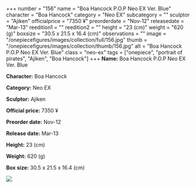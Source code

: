 +++
number = "156"
name = "Boa Hancock P.O.P Neo EX Ver. Blue"
character = "Boa Hancock"
category = "Neo EX"
subcategory = ""
sculptor = "Ajiken"
officialprice = "7350 ¥"
preorderdate = "Nov-12"
releasedate = "Mar-13"
reedition1 = ""
reedition2 = ""
height = "23 (cm)"
weight = "620 (g)"
boxsize = "30.5 x 21.5 x 16.4 (cm)"
observations = ""
image = "/onepiecefigures/images/collection/full/156.jpg"
thumb = "/onepiecefigures/images/collection/thumb/156.jpg"
alt = "Boa Hancock P.O.P Neo EX Ver. Blue"
class = "neo-ex"
tags = ["onepiece", "portrait of pirates", "Ajiken", "Boa Hancock"]
+++
**Name:** Boa Hancock P.O.P Neo EX Ver. Blue

**Character:** Boa Hancock

**Category:** Neo EX 

**Sculptor:** Ajiken

**Official price:** 7350 ¥

**Preorder date:** Nov-12

**Release date:** Mar-13

**Height:** 23 (cm)

**Weight:** 620 (g)

**Box size:** 30.5 x 21.5 x 16.4 (cm)

<img src="/onepiecefigures/images/collection/thumb/156.jpg">